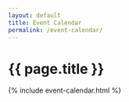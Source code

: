 ```yaml
---
layout: default
title: Event Calendar
permalink: /event-calendar/
---
```


# {{ page.title }}

{% include event-calendar.html %}
